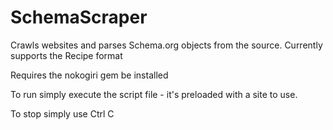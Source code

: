 # SchemaScraper

Crawls websites and parses Schema.org objects from the source. Currently supports the Recipe format

Requires the nokogiri gem be installed

To run simply execute the script file - it's preloaded with a site to use.

To stop simply use Ctrl C
